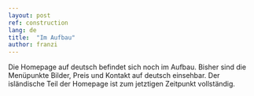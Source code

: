 ```yaml
---
layout: post
ref: construction
lang: de
title:  "Im Aufbau"
author: franzi
---
```

Die Homepage auf deutsch befindet sich noch im Aufbau. 
Bisher sind die Menüpunkte Bilder, Preis und Kontakt auf deutsch einsehbar. Der isländische Teil der Homepage ist zum jetztigen Zeitpunkt vollständig.
